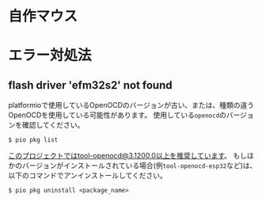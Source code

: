 # 自作マウス


# エラー対処法
## flash driver 'efm32s2' not found
platformioで使用しているOpenOCDのバージョンが古い、または、種類の違うOpenOCDを使用している可能性があります。
使用している`openocd`のバージョンを確認してください。
```terminal
$ pio pkg list
```
このプロジェクトではtool-openocd@3.1200.0以上を推奨しています。
もしほかのバージョンがインストールされている場合(例`tool-openocd-esp32`など)は、以下のコマンドでアンインストールしてください。
```terminal
$ pio pkg uninstall <package_name>
```
